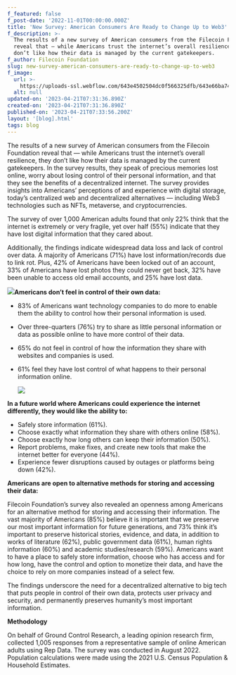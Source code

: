 ```yaml
---
f_featured: false
f_post-date: '2022-11-01T00:00:00.000Z'
title: 'New Survey: American Consumers Are Ready to Change Up to Web3'
f_description: >-
  The results of a new survey of American consumers from the Filecoin Foundation
  reveal that — while Americans trust the internet’s overall resilience, they
  don’t like how their data is managed by the current gatekeepers. 
f_author: Filecoin Foundation
slug: new-survey-american-consumers-are-ready-to-change-up-to-web3
f_image:
  url: >-
    https://uploads-ssl.webflow.com/643e4502504dc0f566325dfb/643e66ba7403cdfbea565a6e_1-57prfcg89azmw_kf5bqvjw.webp
  alt: null
updated-on: '2023-04-21T07:31:36.890Z'
created-on: '2023-04-21T07:31:36.890Z'
published-on: '2023-04-21T07:33:56.200Z'
layout: '[blog].html'
tags: blog
---
```


The results of a new survey of American consumers from the Filecoin Foundation reveal that — while Americans trust the internet’s overall resilience, they don’t like how their data is managed by the current gatekeepers. In the survey results, they speak of precious memories lost online, worry about losing control of their personal information, and that they see the benefits of a decentralized internet. The survey provides insights into Americans’ perceptions of and experience with digital storage, today’s centralized web and decentralized alternatives — including Web3 technologies such as NFTs, metaverse, and cryptocurrencies.

The survey of over 1,000 American adults found that only 22% think that the internet is extremely or very fragile, yet over half (55%) indicate that they have lost digital information that they cared about.

Additionally, the findings indicate widespread data loss and lack of control over data. A majority of Americans (71%) have lost information/records due to link rot. Plus, 42% of Americans have been locked out of an account, 33% of Americans have lost photos they could never get back, 32% have been unable to access old email accounts, and 25% have lost data.

**![](https://uploads-ssl.webflow.com/643e4502504dc0f566325dfb/64423bd84574c35487fb4b5b_1-vc6fomdajgchg3me1iyhia.webp)Americans don’t feel in control of their own data:**

*   83% of Americans want technology companies to do more to enable them the ability to control how their personal information is used.
    
*   Over three-quarters (76%) try to share as little personal information or data as possible online to have more control of their data.
    
*   65% do not feel in control of how the information they share with websites and companies is used.
    
*   61% feel they have lost control of what happens to their personal information online.
    
    ![](https://uploads-ssl.webflow.com/643e4502504dc0f566325dfb/64423bd84574c33a49fb4b5a_1-xsdo4dupzzkp8uwbvqyymg.webp)
    

**In a future world where Americans could experience the internet differently, they would like the ability to:**

*   Safely store information (61%).
*   Choose exactly what information they share with others online (58%).
*   Choose exactly how long others can keep their information (50%).
*   Report problems, make fixes, and create new tools that make the internet better for everyone (44%).
*   Experience fewer disruptions caused by outages or platforms being down (42%).

**Americans are open to alternative methods for storing and accessing their data:**

Filecoin Foundation’s survey also revealed an openness among Americans for an alternative method for storing and accessing their information. The vast majority of Americans (85%) believe it is important that we preserve our most important information for future generations, and 73% think it’s important to preserve historical stories, evidence, and data, in addition to works of literature (62%), public government data (61%), human rights information (60%) and academic studies/research (59%). Americans want to have a place to safely store information, choose who has access and for how long, have the control and option to monetize their data, and have the choice to rely on more companies instead of a select few.

The findings underscore the need for a decentralized alternative to big tech that puts people in control of their own data, protects user privacy and security, and permanently preserves humanity’s most important information.

**Methodology**

On behalf of Ground Control Research, a leading opinion research firm, collected 1,005 responses from a representative sample of online American adults using Rep Data. The survey was conducted in August 2022. Population calculations were made using the 2021 U.S. Census Population & Household Estimates.
